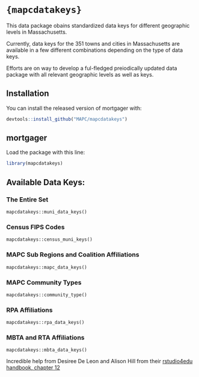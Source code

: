 # ``` {mapcdatakeys} ```

This data package obains standardized data keys for different geographic levels in Massachusetts.

Currently, data keys for the 351 towns and cities in Massachusetts are available in a few different combinations depending on the type of data keys.

Efforts are on way to develop a ful-fledged preiodically updated data package with all relevant geographic levels as well as keys.

## Installation

You can install the released version of mortgager with:

``` r
devtools::install_github("MAPC/mapcdatakeys")
```

## mortgager

Load the  package with this line:

``` r
library(mapcdatakeys)
```

## Available Data Keys:

### The Entire Set

```mapcdatakeys::muni_data_keys()```

### Census FIPS Codes

```mapcdatakeys::census_muni_keys()```

### MAPC Sub Regions and Coalition Affiliations

```mapcdatakeys::mapc_data_keys()```

### MAPC Community Types

```mapcdatakeys::community_type()```

### RPA Affiliations

```mapcdatakeys::rpa_data_keys()```

### MBTA and RTA Affiliations

```mapcdatakeys::mbta_data_keys()```


Incredible help from Desiree De Leon and Alison Hill from their [rstudio4edu handbook, chapter 12](https://rstudio4edu.github.io/rstudio4edu-book/data-pkg.html)
